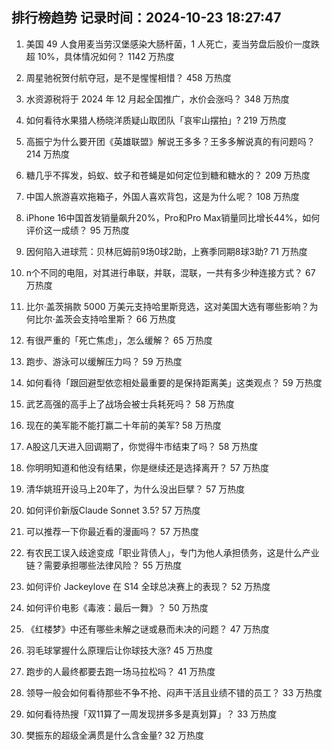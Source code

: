 
## 排行榜趋势 记录时间：2024-10-23 18:27:47
  
  1. 美国 49 人食用麦当劳汉堡感染大肠杆菌，1 人死亡，麦当劳盘后股价一度跌超 10%，具体情况如何？ 1142 万热度
    
  2. 周星驰祝贺付航夺冠，是不是惺惺相惜？ 458 万热度
    
  3. 水资源税将于 2024 年 12 月起全国推广，水价会涨吗？ 348 万热度
    
  4. 如何看待水果猎人杨晓洋质疑山取团队「哀牢山摆拍」? 219 万热度
    
  5. 高振宁为什么要开团《英雄联盟》解说王多多？王多多解说真的有问题吗？ 214 万热度
    
  6. 糖几乎不挥发，蚂蚁、蚊子和苍蝇是如何定位到糖和糖水的？ 209 万热度
    
  7. 中国人旅游喜欢拖箱子，外国人喜欢背包，这是为什么呢？ 108 万热度
    
  8. iPhone 16中国首发销量飙升20%，Pro和Pro Max销量同比增长44%，如何评价这一成绩？ 95 万热度
    
  9. 因何陷入进球荒：贝林厄姆前9场0球2助，上赛季同期8球3助? 71 万热度
    
  10. n个不同的电阻，对其进行串联，并联，混联，一共有多少种连接方式？ 67 万热度
    
  11. 比尔·盖茨捐款 5000 万美元支持哈里斯竞选，这对美国大选有哪些影响？为何比尔·盖茨会支持哈里斯？ 66 万热度
    
  12. 有很严重的「死亡焦虑」，怎么缓解？ 65 万热度
    
  13. 跑步、游泳可以缓解压力吗？ 59 万热度
    
  14. 如何看待「跟回避型依恋相处最重要的是保持距离美」这类观点？ 59 万热度
    
  15. 武艺高强的高手上了战场会被士兵耗死吗？ 58 万热度
    
  16. 现在的美军能不能打赢二十年前的美军? 58 万热度
    
  17. A股这几天进入回调期了，你觉得牛市结束了吗？ 58 万热度
    
  18. 你明明知道和他没有结果，你是继续还是选择离开？ 57 万热度
    
  19. 清华姚班开设马上20年了，为什么没出巨擘？ 57 万热度
    
  20. 如何评价新版Claude Sonnet 3.5? 57 万热度
    
  21. 可以推荐一下你最近看的漫画吗？ 57 万热度
    
  22. 有农民工误入歧途变成「职业背债人」，专门为他人承担债务，这是什么产业链？需要承担哪些法律风险？ 55 万热度
    
  23. 如何评价 Jackeylove 在 S14 全球总决赛上的表现？ 52 万热度
    
  24. 如何评价电影《毒液：最后一舞》？ 50 万热度
    
  25. 《红楼梦》中还有哪些未解之谜或悬而未决的问题？ 47 万热度
    
  26. 羽毛球掌握什么原理后让你球技大涨? 45 万热度
    
  27. 跑步的人最终都要去跑一场马拉松吗？ 41 万热度
    
  28. 领导一般会如何看待那些不争不抢、闷声干活且业绩不错的员工？ 33 万热度
    
  29. 如何看待热搜「双11算了一周发现拼多多是真划算」？ 33 万热度
    
  30. 樊振东的超级全满贯是什么含金量? 32 万热度
    